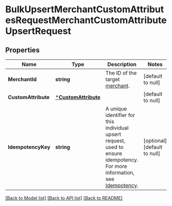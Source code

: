 # BulkUpsertMerchantCustomAttributesRequestMerchantCustomAttributeUpsertRequest

## Properties
Name | Type | Description | Notes
------------ | ------------- | ------------- | -------------
**MerchantId** | **string** | The ID of the target [merchant](https://developer.squareup.com/reference/square_2024-01-18/objects/Merchant). | [default to null]
**CustomAttribute** | [***CustomAttribute**](CustomAttribute.md) |  | [default to null]
**IdempotencyKey** | **string** | A unique identifier for this individual upsert request, used to ensure idempotency. For more information, see [Idempotency](https://developer.squareup.com/docs/build-basics/common-api-patterns/idempotency). | [optional] [default to null]

[[Back to Model list]](../README.md#documentation-for-models) [[Back to API list]](../README.md#documentation-for-api-endpoints) [[Back to README]](../README.md)


